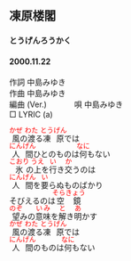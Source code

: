 <style type="text/css">
	ruby{
	    ruby-position: over;
	}
	ruby > rt{font-size: 12px;color:red;}
	p{font:16px;font-size: '楷体'}
</style>
## 凍原楼閣
#### とうげんろうかく
#### 2000.11.22


作詞     中島みゆき　　　　　   
作曲      中島みゆき  　　　   
編曲 (Ver.) 　　　
唄     中島みゆき    
□ LYRIC (a)  
  
  
<ruby><rb>風</rb><rp>(</rp><rt>かぜ</rt><rp>)</rp></ruby>の<ruby><rb>渡</rb><rp>(</rp><rt>わた</rt><rp>)</rp></ruby>る<ruby><rb>凍原</rb><rp>(</rp><rt>とうげん</rt><rp>)</rp></ruby>では  
<ruby><rb>人間</rb><rp>(</rp><rt>にんげん</rt><rp>)</rp></ruby></rb><rp>(</rp><rt>ひと</rt><rp>)</rp></ruby>のものは<ruby><rb>何</rb><rp>(</rp><rt>なに</rt><rp>)</rp></ruby>もない  
<ruby><rb>氷</rb><rp>(</rp><rt>こおり</rt><rp>)</rp></ruby>の<ruby><rb>上</rb><rp>(</rp><rt>うえ</rt><rp>)</rp></ruby>を<ruby><rb>行</rb><rp>(</rp><rt>い</rt><rp>)</rp></ruby>き<ruby><rb>交</rb><rp>(</rp><rt>か</rt><rp>)</rp></ruby>うのは  
<ruby><rb>人間</rb><rp>(</rp><rt>にんげん</rt><rp>)</rp></ruby>を<ruby><rb>要</rb><rp>(</rp><rt>い</rt><rp>)</rp></ruby>らぬものばかり  
そびえるのは<ruby><rb>空鏡</rb><rp>(</rp><rt>そらきょう</rt><rp>)</rp></ruby>  
<ruby><rb>望</rb><rp>(</rp><rt>のぞ</rt><rp>)</rp></ruby>みの<ruby><rb>意味</rb><rp>(</rp><rt>いみ</rt><rp>)</rp></ruby>を<ruby><rb>解</rb><rp>(</rp><rt>と</rt><rp>)</rp></ruby>き<ruby><rb>明</rb><rp>(</rp><rt>あ</rt><rp>)</rp></ruby>かす  
<ruby><rb>風</rb><rp>(</rp><rt>かぜ</rt><rp>)</rp></ruby>の<ruby><rb>渡</rb><rp>(</rp><rt>わた</rt><rp>)</rp></ruby>る<ruby><rb>凍原</rb><rp>(</rp><rt>とうげん</rt><rp>)</rp></ruby>では  
<ruby><rb>人間</rb><rp>(</rp><rt>にんげん</rt><rp>)</rp></ruby>のものは<ruby><rb>何</rb><rp>(</rp><rt>なに</rt><rp>)</rp></ruby>もない  